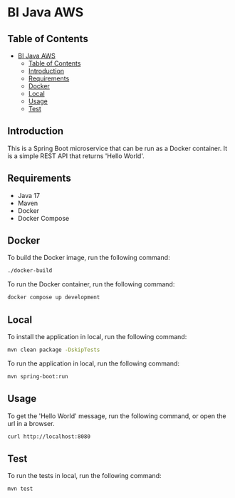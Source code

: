 # BI Java AWS

## Table of Contents

<!-- TOC -->
* [BI Java AWS](#bi-java-aws)
  * [Table of Contents](#table-of-contents)
  * [Introduction](#introduction)
  * [Requirements](#requirements)
  * [Docker](#docker)
  * [Local](#local)
  * [Usage](#usage)
  * [Test](#test)
<!-- TOC -->

## Introduction

This is a Spring Boot microservice that can be run as a Docker container.
It is a simple REST API that returns 'Hello World'.

## Requirements

* Java 17
* Maven
* Docker
* Docker Compose

## Docker

To build the Docker image, run the following command:

```bash
./docker-build
```

To run the Docker container, run the following command:

```bash
docker compose up development
```

## Local

To install the application in local, run the following command:

```bash
mvn clean package -DskipTests
```

To run the application in local, run the following command:

```bash
mvn spring-boot:run
```

## Usage

To get the 'Hello World' message, run the following command, or open the url in a browser.

```bash
curl http://localhost:8080
```

## Test

To run the tests in local, run the following command:

```bash
mvn test
```
